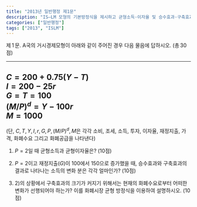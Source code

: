 ```yaml
---
title: "2013년 일반행정 제1문"
description: "IS–LM 모형의 기본방정식을 제시하고 균형소득·이자율 및 승수효과·구축효과를 분석하는 문제"
categories: ["일반행정"]
tags: ["2013", "ISLM"]
---
```


제 1 문. A국의 거시경제모형이 아래와 같이 주어진 경우 다음 물음에 답하시오. (총 30점)

---
$C = 200 + 0.75(Y - T)$  
$I = 200 - 25r$  
$G = T = 100$  
$(M/P)^d = Y - 100r$  
$M = 1000$  
---

(단, $C, T, Y, I, r, G, P, (M/P)^d, M$은 각각 소비, 조세, 소득, 투자, 이자율, 재정지출, 가격, 화폐수요 그리고 화폐공급을 나타낸다)

1) $P = 2$일 때 균형소득과 균형이자율은? (10점)

2) $P = 2$이고 재정지출($G$)이 100에서 150으로 증가했을 때, 승수효과와 구축효과의 결과로 나타나는 소득의 변화 분은 각각 얼마인가? (10점)

3) 2)의 상황에서 구축효과의 크기가 커지기 위해서는 현재의 화폐수요로부터 어떠한 변화가 선행되어야 하는가? 이를 화폐시장 균형 방정식을 이용하여 설명하시오. (10점)
